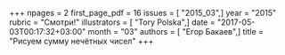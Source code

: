 +++
npages = 2
first_page_pdf = 16
issues = [ "2015_03",]
year = "2015"
rubric = "Смотри!"
illustrators = [ "Tory Polska",]
date = "2017-05-03T00:17:32+03:00"
month = "03"
authors = [ "Егор Бакаев",]
title = "Рисуем сумму нечётных чисел"
+++
